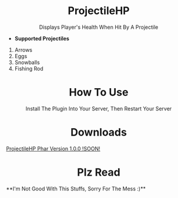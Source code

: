 
<h1 align="center">ProjectileHP</h1>
<p align="center">Displays Player's Health When Hit By A Projectile</p>

* **Supported Projectiles**
 1. Arrows
 2. Eggs
 3. Snowballs
 4. Fishing Rod
 
 <h1 align="center">How To Use</h1>
 <p align="center">Install The Plugin Into Your Server, Then Restart Your Server</p>
 
 <h1 align="center">Downloads</h1>
 <a href="http://www.astons.com.sg/announcements/title-comingsoon/">ProjectileHP Phar Version 1.0.0 !SOON!</a>
 
 
 <h1 align="center">Plz Read</h1>
  **I'm Not Good With This Stuffs, Sorry For The Mess :)**
 
 
